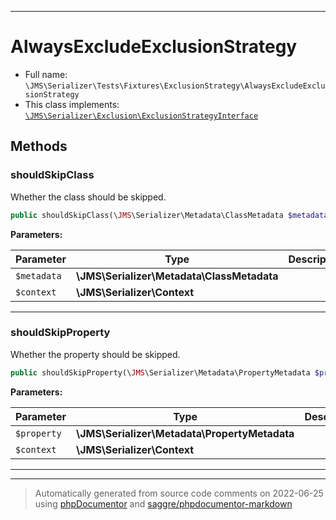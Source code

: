 ***

# AlwaysExcludeExclusionStrategy





* Full name: `\JMS\Serializer\Tests\Fixtures\ExclusionStrategy\AlwaysExcludeExclusionStrategy`
* This class implements:
[`\JMS\Serializer\Exclusion\ExclusionStrategyInterface`](../../../Exclusion/ExclusionStrategyInterface.md)




## Methods


### shouldSkipClass

Whether the class should be skipped.

```php
public shouldSkipClass(\JMS\Serializer\Metadata\ClassMetadata $metadata, \JMS\Serializer\Context $context): bool
```








**Parameters:**

| Parameter | Type | Description |
|-----------|------|-------------|
| `$metadata` | **\JMS\Serializer\Metadata\ClassMetadata** |  |
| `$context` | **\JMS\Serializer\Context** |  |




***

### shouldSkipProperty

Whether the property should be skipped.

```php
public shouldSkipProperty(\JMS\Serializer\Metadata\PropertyMetadata $property, \JMS\Serializer\Context $context): bool
```








**Parameters:**

| Parameter | Type | Description |
|-----------|------|-------------|
| `$property` | **\JMS\Serializer\Metadata\PropertyMetadata** |  |
| `$context` | **\JMS\Serializer\Context** |  |




***


***
> Automatically generated from source code comments on 2022-06-25 using [phpDocumentor](http://www.phpdoc.org/) and [saggre/phpdocumentor-markdown](https://github.com/Saggre/phpDocumentor-markdown)
